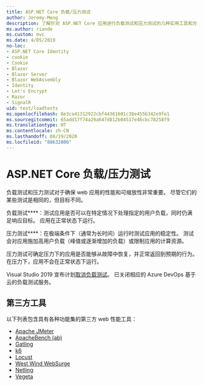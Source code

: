 ```yaml
---
title: ASP.NET Core 负载/压力测试
author: Jeremy-Meng
description: 了解针对 ASP.NET Core 应用进行负载测试和压力测试的几种实用工具和方法。
ms.author: riande
ms.custom: mvc
ms.date: 4/05/2019
no-loc:
- ASP.NET Core Identity
- cookie
- Cookie
- Blazor
- Blazor Server
- Blazor WebAssembly
- Identity
- Let's Encrypt
- Razor
- SignalR
uid: test/loadtests
ms.openlocfilehash: 8e3ca41312922cbf44361601c38e455b342e9fe1
ms.sourcegitcommit: 65add17f74a29a647d812b04517e46cbc78258f9
ms.translationtype: HT
ms.contentlocale: zh-CN
ms.lasthandoff: 08/19/2020
ms.locfileid: "88632806"
---
```

# <a name="aspnet-core-loadstress-testing"></a>ASP.NET Core 负载/压力测试

负载测试和压力测试对于确保 web 应用的性能和可缩放性非常重要。 尽管它们的某些测试是相同的，但目标不同。

负载测试****：测试应用是否可以在特定情况下处理指定的用户负载，同时仍满足响应目标。 应用在正常状态下运行。

压力测试****：在极端条件下（通常为长时间）运行时测试应用的稳定性。 测试会对应用施加高用户负载（峰值或逐渐增加的负载）或限制应用的计算资源。

压力测试可确定压力下的应用是否能够从故障中恢复，并正常返回到预期的行为。 在压力下，应用不会在正常状态下运行。

Visual Studio 2019 宣布计划[取消负载测试](https://devblogs.microsoft.com/devops/cloud-based-load-testing-service-eol/)。 已关闭相应的 Azure DevOps 基于云的负载测试服务。

## <a name="third-party-tools"></a>第三方工具

以下列表包含具有各种功能集的第三方 web 性能工具：

* [Apache JMeter](https://jmeter.apache.org/)
* [ApacheBench (ab)](https://httpd.apache.org/docs/2.4/programs/ab.html)
* [Gatling](https://gatling.io/)
* [k6](https://k6.io)
* [Locust](https://locust.io/)
* [West Wind WebSurge](https://websurge.west-wind.com/)
* [Netling](https://github.com/hallatore/Netling)
* [Vegeta](https://github.com/tsenart/vegeta)